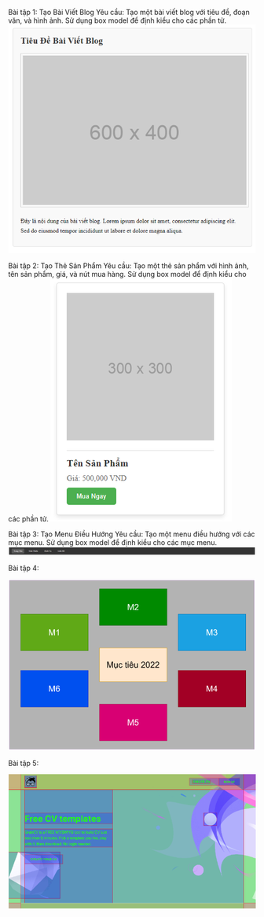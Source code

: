 Bài tập 1: Tạo Bài Viết Blog
Yêu cầu: Tạo một bài viết blog với tiêu đề, đoạn văn, và hình ảnh. Sử dụng box model để định kiểu cho các phần tử.
![alt text](images-syllabus/btvn/image.png)

Bài tập 2: Tạo Thẻ Sản Phẩm
Yêu cầu: Tạo một thẻ sản phẩm với hình ảnh, tên sản phẩm, giá, và nút mua hàng. Sử dụng box model để định kiểu cho các phần tử.
![alt text](images-syllabus/btvn/image-1.png)

Bài tập 3: Tạo Menu Điều Hướng
Yêu cầu: Tạo một menu điều hướng với các mục menu. Sử dụng box model để định kiểu cho các mục menu.
![alt text](images-syllabus/btvn/image-2.png)

Bài tập 4:

![Ảnh 2](images-syllabus/btvn/bt2.png)

Bài tập 5:

![alt text](images-syllabus/btvn/Screenshot%202024-10-07%20at%2022.52.24.png)
